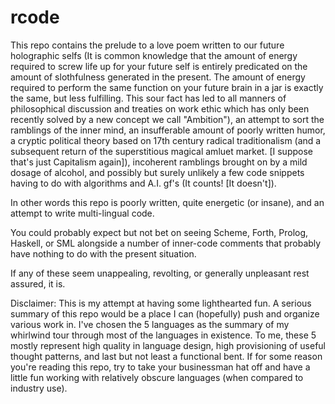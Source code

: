 # rcode
This repo contains the prelude to a love poem written to our future holographic selfs (It is common knowledge that the amount of energy required to screw life up for your future self is entirely predicated on the amount of slothfulness generated in the present.  The amount of energy required to perform the same function on your future brain in a jar is exactly the same, but less fulfilling.  This sour fact has led to all manners of philosophical discussion and treaties on work ethic which has only been recently solved by a new concept we call "Ambition"),  an attempt to sort the ramblings of the inner mind,  an insufferable amount of poorly written humor, a cryptic political theory based on 17th century radical traditionalism (and a subsequent return of the superstitious magical amluet market.  [I suppose that's just Capitalism again]),  incoherent ramblings brought on by a mild dosage of alcohol,  and possibly but surely unlikely a few code snippets having to do with algorithms and A.I. gf's (It counts! [It doesn't]).

In other words this repo is poorly written,  quite energetic (or insane), and an attempt to write multi-lingual code.

You could probably expect but not bet on seeing Scheme, Forth, Prolog, Haskell, or SML alongside a number of inner-code comments that probably have nothing to do with the present situation.

If any of these seem unappealing,  revolting, or generally unpleasant rest assured, it is.

Disclaimer:  This is my attempt at having some lighthearted fun.  A serious summary of this repo would be a place I can (hopefully) push and organize various work in.  I've chosen the 5 languages as the summary of my whirlwind tour through most of the languages in existence.  To me, these 5 mostly represent high quality in language design,  high provisioning of useful thought patterns,  and last but not least a functional bent.  If for some reason you're reading this repo,  try to take your businessman hat off and have a little fun working with relatively obscure languages (when compared to industry use).  

